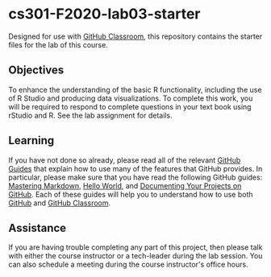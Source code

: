 # cs301-F2020-lab03-starter

Designed for use with [GitHub Classroom](https://classroom.github.com/), this repository contains the starter files for the lab of this course.

## Objectives

To enhance the understanding of the basic R functionality, including the use of R Studio and
producing data visualizations. To complete this work, you will be required to respond to complete questions in your text book using rStudio and R. See the lab assignment for details.


## Learning

If you have not done so already, please read all of the relevant [GitHub Guides](https://guides.github.com/) that explain how to use many of the features that GitHub provides. In particular, please make sure that you have read the following GitHub guides: [Mastering Markdown](https://guides.github.com/features/mastering-markdown/), [Hello World](https://guides.github.com/activities/hello-world/), and [Documenting Your Projects on GitHub](https://guides.github.com/features/wikis/). Each of these guides will help you to understand how to use both [GitHub](http://github.com) and [GitHub Classroom](https://classroom.github.com/).


## Assistance

If you are having trouble completing any part of this project, then please talk with either the course instructor or a tech-leader during the lab session. You can also schedule a meeting during the course instructor's office hours.
